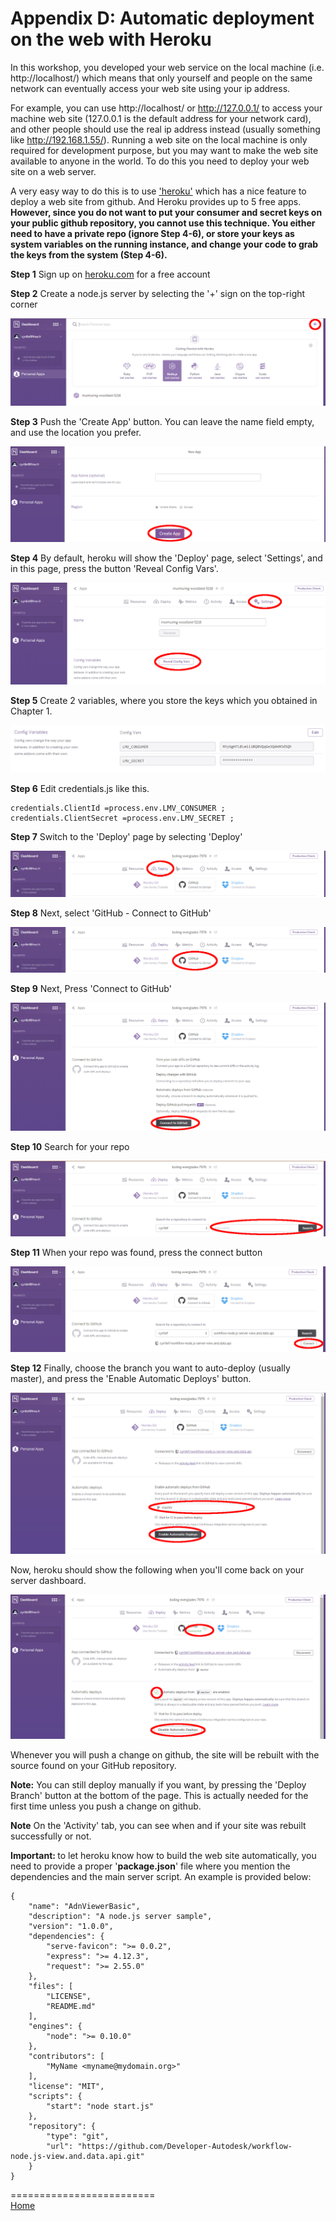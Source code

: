 # Appendix D: Automatic deployment on the web with Heroku

In this workshop, you developed your web service on the local machine (i.e. http://localhost/) which means that only yourself and people 
on the same network can eventually access your web site using your ip address.

For example, you can use http://localhost/ or http://127.0.0.1/ to access your machine web site (127.0.0.1 is the default address for your network card),
and other people should use the real ip address instead (usually something like http://192.168.1.55/). Running a web site on the local machine is only 
required for development purpose, but you may want to make the web site available to anyone in the world. To do this you need to deploy your web site 
on a web server.

A very easy way to do this is to use ['heroku'](https://www.heroku.com/) which has a nice feature to deploy a web site from github. And Heroku provides up to 5 free apps.
<b>However, since you do not want to put your consumer and secret keys on your public github repository, you cannot use this technique. You either need to have
a private repo (ignore Step 4-6), or store your keys as system variables on the running instance, and change your code to grab the keys from the system (Step 4-6).</b>

<b>Step 1</b> Sign up on [heroku.com](https://www.heroku.com/) for a free account

<b>Step 2</b> Create a node.js server by selecting the '+' sign on the top-right corner

 ![](img/heroku-createserver.png)
 
<b>Step 3</b> Push the 'Create App' button. You can leave the name field empty, and use the location you prefer.

 ![](img/heroku-createapp.png)
 
<b>Step 4</b> By default, heroku will show the 'Deploy' page, select 'Settings', and in this page, press the button 'Reveal Config Vars'.

 ![](img/heroku-settings-vars.png)
 
<b>Step 5</b> Create 2 variables, where you store the keys which you obtained in Chapter 1. 

 ![](img/heroku-vars.png)

<b>Step 6</b> Edit credentials.js like this. 
```
credentials.ClientId =process.env.LMV_CONSUMER ;
credentials.ClientSecret =process.env.LMV_SECRET ;
```

<b>Step 7</b> Switch to the 'Deploy' page by selecting 'Deploy'

 ![](img/heroku-deploy.png)
 
<b>Step 8</b> Next, select 'GitHub - Connect to GitHub'

 ![](img/heroku-github.png)

<b>Step 9</b> Next, Press 'Connect to GitHub'

 ![](img/heroku-connect.png)

<b>Step 10</b> Search for your repo

 ![](img/heroku-search.png)

<b>Step 11</b> When your repo was found, press the connect button

 ![](img/heroku-github-connect.png)

<b>Step 12</b> Finally, choose the branch you want to auto-deploy (usually master), and press the 'Enable Automatic Deploys' button.

 ![](img/heroku-auto-deploy.png)

 Now, heroku should show the following when you'll come back on your server dashboard.
 
 ![](img/heroku-results.png)
 
 Whenever you will push a change on github, the site will be rebuilt with the source found on your GitHub repository.
 
<b>Note:</b> You can still deploy manually if you want, by pressing the 'Deploy Branch' button at the bottom of the page. 
This is actually needed for the first time unless you push a change on github.

<b>Note</b> On the 'Activity' tab, you can see when and if your site was rebuilt successfully or not.


<b>Important: </b> to let heroku know how to build the web site automatically, you need to provide a proper '<b>package.json</b>' file where you mention the dependencies 
and the main server script. An example is provided below:
```
{
	"name": "AdnViewerBasic",
	"description": "A node.js server sample",
	"version": "1.0.0",
	"dependencies": {
		"serve-favicon": ">= 0.0.2",
		"express": ">= 4.12.3",
		"request": ">= 2.55.0"
	},
	"files": [
		"LICENSE",
		"README.md"
	],
	"engines": {
		"node": ">= 0.10.0"
	},
	"contributors": [
		"MyName <myname@mydomain.org>"
	],
	"license": "MIT",
	"scripts": {
		"start": "node start.js"
	},
	"repository": {
		"type": "git",
		"url": "https://github.com/Developer-Autodesk/workflow-node.js-view.and.data.api.git"
	}
}
```


=========================  
[Home](README.md)
